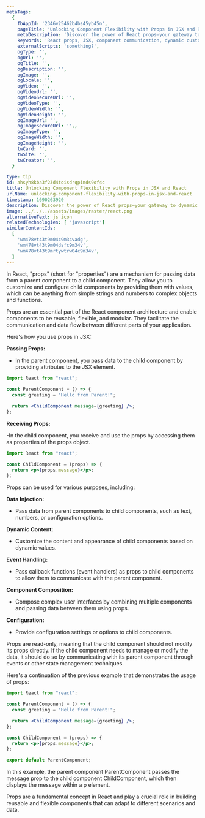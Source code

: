 ```yaml
---
metaTags:
  {
    fbAppId: '2346v25462b4bs45yb45n',
    pageTitle: 'Unlocking Component Flexibility with Props in JSX and React',
    metaDescription: 'Discover the power of React props—your gateway to dynamic customization and communication between components. Learn how to pass data, event handlers, and configuration options seamlessly from parent to child components using JSX. Explore how props enhance component reusability, dynamic content rendering, and effective UI composition in your React applications.',
    keywords: 'React props, JSX, component communication, dynamic customization, event handlers, configuration options, component reusability, UI composition, web development, React components.',
    externalScripts: 'something?',
    ogType: '',
    ogUrl: '',
    ogTitle: '',
    ogDescription: '',
    ogImage: '',
    ogLocale: '',
    ogVideo: '',
    ogVideoUrl: '',
    ogVideoSecureUrl: '',
    ogVideoType: '',
    ogVideoWidth: '',
    ogVideoHeight: '',
    ogImageUrl: '',
    ogImageSecureUrl: '',,
    ogImageType: '',
    ogImageWidth: '',
    ogImageHeight: '',
    twCard: '',
    twSite: '',
    twCreator: '',
  }

type: tip
id: ahsyh8kba3f23d4toisdrqpimds9of4c
title: Unlocking Component Flexibility with Props in JSX and React
urlName: unlocking-component-flexibility-with-props-in-jsx-and-react
timestamp: 1690263920
description: Discover the power of React props—your gateway to dynamic customization and communication between components. Learn how to pass data, event handlers, and configuration options seamlessly from parent to child components using JSX. Explore how props enhance component reusability, dynamic content rendering, and effective UI composition in your React applications.
image: ../../../assets/images/raster/react.png
alternativeText: js icon
relatedTechnologies: [ 'javascript']
similarContentIds:
  [
    'wm478vt43t9m04c9m34vadg',
    'wm478vt43t9m04dsfc9m34v',
    'wm478vt43t9mrtywtrw04c9m34v',
  ]
---
```


In React, "props" (short for "properties") are a mechanism for passing data from a parent component to a child component. They allow you to customize and configure child components by providing them with values, which can be anything from simple strings and numbers to complex objects and functions.

Props are an essential part of the React component architecture and enable components to be reusable, flexible, and modular. They facilitate the communication and data flow between different parts of your application.

Here's how you use props in JSX:

<b>Passing Props:</b>

- In the parent component, you pass data to the child component by providing attributes to the JSX element.

```jsx
import React from "react";

const ParentComponent = () => {
  const greeting = "Hello from Parent!";

  return <ChildComponent message={greeting} />;
};
```

<b>Receiving Props:</b>

-In the child component, you receive and use the props by accessing them as properties of the props object.

```jsx
import React from "react";

const ChildComponent = (props) => {
  return <p>{props.message}</p>;
};
```

Props can be used for various purposes, including:

<b>Data Injection:</b>

- Pass data from parent components to child components, such as text, numbers, or configuration options.

<b>Dynamic Content: </b>

- Customize the content and appearance of child components based on dynamic values.

<b>Event Handling: </b>

- Pass callback functions (event handlers) as props to child components to allow them to communicate with the parent component.

<b>Component Composition: </b>

- Compose complex user interfaces by combining multiple components and passing data between them using props.

<b>Configuration: </b>

- Provide configuration settings or options to child components.

Props are read-only, meaning that the child component should not modify its props directly. If the child component needs to manage or modify the data, it should do so by communicating with its parent component through events or other state management techniques.

Here's a continuation of the previous example that demonstrates the usage of props:

```jsx
import React from "react";

const ParentComponent = () => {
  const greeting = "Hello from Parent!";

  return <ChildComponent message={greeting} />;
};

const ChildComponent = (props) => {
  return <p>{props.message}</p>;
};

export default ParentComponent;
```

In this example, the parent component ParentComponent passes the message prop to the child component ChildComponent, which then displays the message within a p element.

Props are a fundamental concept in React and play a crucial role in building reusable and flexible components that can adapt to different scenarios and data.
